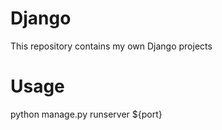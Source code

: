 # Django
This repository contains my own Django projects

# Usage
python manage.py runserver ${port}
